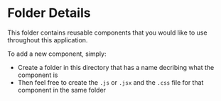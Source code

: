 # Folder Details

This folder contains reusable components that you would like to use throughout this application.

To add a new component, simply:
- Create a folder in this directory that has a name decribing what the component is
- Then feel free to create the `.js` or `.jsx` and the `.css` file for that component in the same folder
